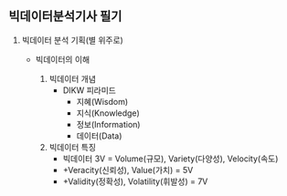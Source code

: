 ## 빅데이터분석기사 필기

1. 빅데이터 분석 기획(별 위주로)

   - 빅데이터의 이해

     1. 빅데이터 개념
        - DIKW 피라미드
          - 지혜(Wisdom)
          - 지식(Knowledge)
          - 정보(Information)
          - 데이터(Data)
     2. 빅데이터 특징
        - 빅데이터  3V = Volume(규모), Variety(다양성), Velocity(속도)
        - +Veracity(신뢰성), Value(가치) = 5V
        - +Validity(정확성), Volatility(휘발성) = 7V

     

   